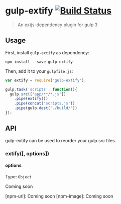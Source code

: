 # gulp-extify [![Build Status][travis-image]][travis-url]
> An extjs-dependency plugin for gulp 3

## Usage

First, install `gulp-extify` as dependency:

```shell
npm install --save gulp-extify
```

Then, add it to your `gulpfile.js`:

```javascript
var extify = require('gulp-extify');

gulp.task('scripts', function(){
  gulp.src(['app/**/*.js'])
    .pipe(extify())
    .pipe(concat('scripts.js'))
    .pipe(gulp.dest('./build/'))
});
```


## API

gulp-extify can be used to reorder your gulp.src files.

### extify([, options])

#### options
Type: `Object`

Coming soon

[travis-url]: https://travis-ci.org/sebarth/gulp-extify
[travis-image]: https://travis-ci.org/sebarth/gulp-extify.svg?branch=master
[npm-url]: Coming soon
[npm-image]: Coming soon
